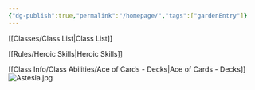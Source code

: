 ```yaml
---
{"dg-publish":true,"permalink":"/homepage/","tags":["gardenEntry"]}
---
```


[[Classes/Class List\|Class List]]

[[Rules/Heroic Skills\|Heroic Skills]]

[[Class Info/Class Abilities/Ace of Cards - Decks\|Ace of Cards - Decks]]
![Astesia.jpg](/img/user/Astesia.jpg)
